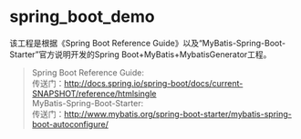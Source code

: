 # spring_boot_demo
该工程是根据《Spring Boot Reference Guide》以及“MyBatis-Spring-Boot-Starter”官方说明开发的Spring Boot+MyBatis+MybatisGenerator工程。  
>Spring Boot Reference Guide:  
传送门：http://docs.spring.io/spring-boot/docs/current-SNAPSHOT/reference/htmlsingle  
>MyBatis-Spring-Boot-Starter:  
传送门：http://www.mybatis.org/spring-boot-starter/mybatis-spring-boot-autoconfigure/
